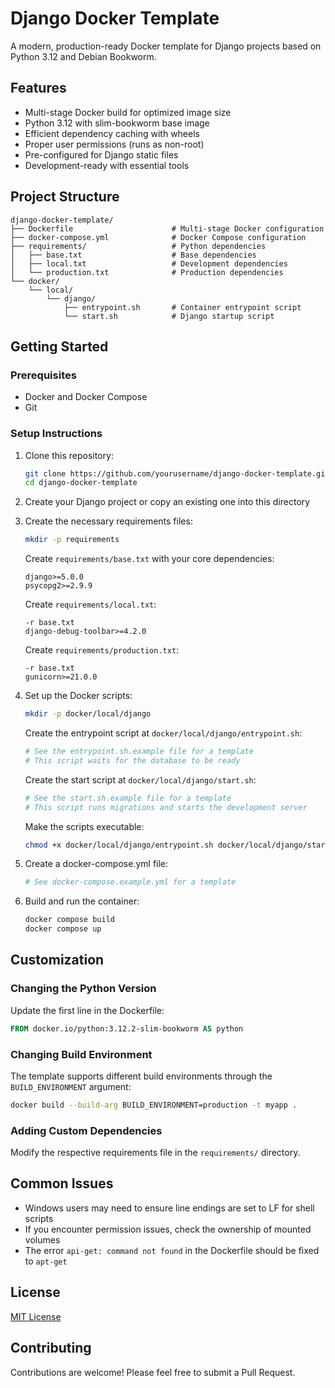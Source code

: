 # Django Docker Template

A modern, production-ready Docker template for Django projects based on Python 3.12 and Debian Bookworm.

## Features

- Multi-stage Docker build for optimized image size
- Python 3.12 with slim-bookworm base image
- Efficient dependency caching with wheels
- Proper user permissions (runs as non-root)
- Pre-configured for Django static files
- Development-ready with essential tools

## Project Structure

```
django-docker-template/
├── Dockerfile                      # Multi-stage Docker configuration
├── docker-compose.yml              # Docker Compose configuration
├── requirements/                   # Python dependencies
│   ├── base.txt                    # Base dependencies
│   ├── local.txt                   # Development dependencies
│   └── production.txt              # Production dependencies
└── docker/
    └── local/
        └── django/
            ├── entrypoint.sh       # Container entrypoint script
            └── start.sh            # Django startup script
```

## Getting Started

### Prerequisites

- Docker and Docker Compose
- Git

### Setup Instructions

1. Clone this repository:
   ```bash
   git clone https://github.com/yourusername/django-docker-template.git
   cd django-docker-template
   ```

2. Create your Django project or copy an existing one into this directory

3. Create the necessary requirements files:
   ```bash
   mkdir -p requirements
   ```
   
   Create `requirements/base.txt` with your core dependencies:
   ```
   django>=5.0.0
   psycopg2>=2.9.9
   ```
   
   Create `requirements/local.txt`:
   ```
   -r base.txt
   django-debug-toolbar>=4.2.0
   ```
   
   Create `requirements/production.txt`:
   ```
   -r base.txt
   gunicorn>=21.0.0
   ```

4. Set up the Docker scripts:
   ```bash
   mkdir -p docker/local/django
   ```
   
   Create the entrypoint script at `docker/local/django/entrypoint.sh`:
   ```bash
   # See the entrypoint.sh.example file for a template
   # This script waits for the database to be ready
   ```
   
   Create the start script at `docker/local/django/start.sh`:
   ```bash
   # See the start.sh.example file for a template
   # This script runs migrations and starts the development server
   ```
   
   Make the scripts executable:
   ```bash
   chmod +x docker/local/django/entrypoint.sh docker/local/django/start.sh
   ```

5. Create a docker-compose.yml file:
   ```bash
   # See docker-compose.example.yml for a template
   ```

6. Build and run the container:
   ```bash
   docker compose build
   docker compose up
   ```

## Customization

### Changing the Python Version

Update the first line in the Dockerfile:
```dockerfile
FROM docker.io/python:3.12.2-slim-bookworm AS python
```

### Changing Build Environment

The template supports different build environments through the `BUILD_ENVIRONMENT` argument:

```bash
docker build --build-arg BUILD_ENVIRONMENT=production -t myapp .
```

### Adding Custom Dependencies

Modify the respective requirements file in the `requirements/` directory.

## Common Issues

- Windows users may need to ensure line endings are set to LF for shell scripts
- If you encounter permission issues, check the ownership of mounted volumes
- The error `api-get: command not found` in the Dockerfile should be fixed to `apt-get`

## License

[MIT License](LICENSE)

## Contributing

Contributions are welcome! Please feel free to submit a Pull Request.
